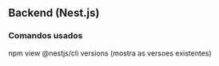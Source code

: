 ## Backend (Nest.js)

### Comandos usados

npm view @nestjs/cli versions (mostra as versoes existentes)